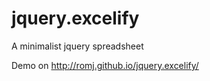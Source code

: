 jquery.excelify
===============

A minimalist jquery spreadsheet

Demo on http://romj.github.io/jquery.excelify/
